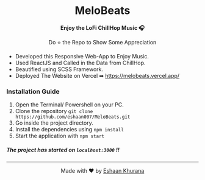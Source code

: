 <h1 align="center">MeloBeats</h1>
<p align="center"><b>Enjoy the LoFi ChillHop Music 🎧</b></p>
<p align="center"> Do ⭐ the Repo to Show Some Appreciation </a></p>


- Developed this Responsive Web-App to Enjoy Music. 
- Used ReactJS and Called in the Data from ChillHop. 
- Beautified using SCSS Framework.
- Deployed The Website on Vercel ➡ https://melobeats.vercel.app/

### Installation Guide
1. Open the Terminal/ Powershell on your PC.
2. Clone the repository `git clone https://github.com/eshaan007/MeloBeats.git`
3. Go inside the project directory.
4. Install the dependencies using `npm install`
5. Start the application with `npm start`

##### The project has started on `localhost:3000` !!

---
<p align="center"> Made with ❤️ by <a href="https://eshaankhurana.com">Eshaan Khurana</a></p>
